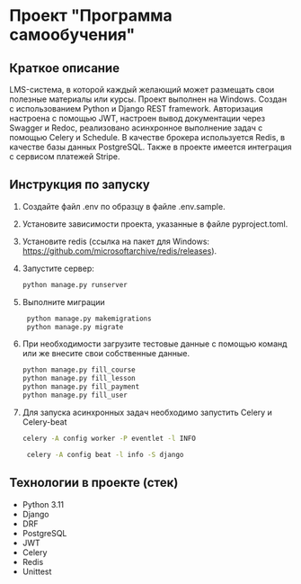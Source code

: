 # Проект "Программа самообучения"

## Краткое описание

LMS-система, в которой каждый желающий может размещать свои полезные материалы или курсы. Проект выполнен на Windows.
Создан с использованием Python и Django REST framework. Авторизация настроена с помощью JWT, настроен вывод документации
через Swagger и Redoc, реализовано асинхронное выполнение задач с помощью Celery и Schedule. В качестве брокера
используется Redis, в качестве базы данных PostgreSQL. Также в проекте имеется интеграция с сервисом платежей Stripe.

## Инструкция по запуску

1. Создайте файл .env по образцу в файле .env.sample. 
2. Установите зависимости проекта, указанные в файле pyproject.toml.
3. Установите redis (ссылка на пакет для Windows: https://github.com/microsoftarchive/redis/releases).
4. Запустите сервер:
   ```bash
   python manage.py runserver
   ```
5. Выполните миграции

   ```bash
    python manage.py makemigrations
    python manage.py migrate
   ```

6. При необходимости загрузите тестовые данные с помощью команд или же внесите свои собственные данные.
   ```bash
   python manage.py fill_course
   python manage.py fill_lesson
   python manage.py fill_payment
   python manage.py fill_user
   ```
7. Для запуска асинхронных задач необходимо запустить Celery и Celery-beat
    ```bash
    celery -A config worker -P eventlet -l INFO 
   ```

   ```bash
    celery -A config beat -l info -S django 
   ```

## Технологии в проекте (стек)

* Python 3.11
* Django
* DRF
* PostgreSQL
* JWT
* Celery
* Redis
* Unittest
